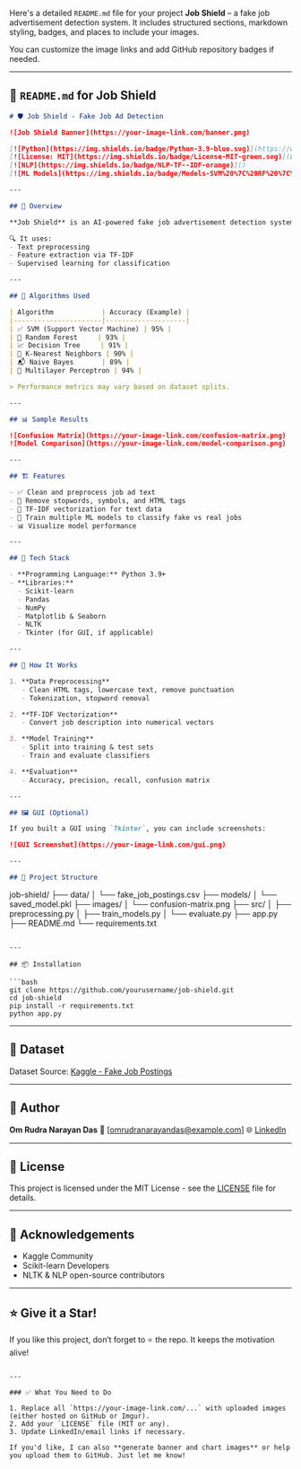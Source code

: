Here's a detailed `README.md` file for your project **Job Shield** – a fake job advertisement detection system. It includes structured sections, markdown styling, badges, and places to include your images.

You can customize the image links and add GitHub repository badges if needed.

---

## 📄 `README.md` for **Job Shield**

```markdown
# 🛡️ Job Shield - Fake Job Ad Detection

![Job Shield Banner](https://your-image-link.com/banner.png)

[![Python](https://img.shields.io/badge/Python-3.9-blue.svg)](https://www.python.org/)
[![License: MIT](https://img.shields.io/badge/License-MIT-green.svg)](LICENSE)
[![NLP](https://img.shields.io/badge/NLP-TF--IDF-orange)]()
[![ML Models](https://img.shields.io/badge/Models-SVM%20%7C%20RF%20%7C%20KNN%20%7C%20NB%20%7C%20MLP-blueviolet)]()

---

## 🚀 Overview

**Job Shield** is an AI-powered fake job advertisement detection system built using Natural Language Processing and machine learning. The aim is to prevent job seekers from falling prey to fraudulent job postings.

🔍 It uses:
- Text preprocessing
- Feature extraction via TF-IDF
- Supervised learning for classification

---

## 🧠 Algorithms Used

| Algorithm            | Accuracy (Example) |
|----------------------|--------------------|
| ✅ SVM (Support Vector Machine) | 95% |
| 🌳 Random Forest     | 93% |
| 📈 Decision Tree     | 91% |
| 🔁 K-Nearest Neighbors | 90% |
| 📬 Naive Bayes       | 89% |
| 🧠 Multilayer Perceptron | 94% |

> Performance metrics may vary based on dataset splits.

---

## 📊 Sample Results

![Confusion Matrix](https://your-image-link.com/confusion-matrix.png)
![Model Comparison](https://your-image-link.com/model-comparison.png)

---

## 🏗️ Features

- ✅ Clean and preprocess job ad text
- 🧹 Remove stopwords, symbols, and HTML tags
- 📌 TF-IDF vectorization for text data
- 🤖 Train multiple ML models to classify fake vs real jobs
- 📊 Visualize model performance

---

## 🧰 Tech Stack

- **Programming Language:** Python 3.9+
- **Libraries:**  
  - Scikit-learn  
  - Pandas  
  - NumPy  
  - Matplotlib & Seaborn  
  - NLTK  
  - Tkinter (for GUI, if applicable)

---

## 🧪 How It Works

1. **Data Preprocessing**
   - Clean HTML tags, lowercase text, remove punctuation
   - Tokenization, stopword removal

2. **TF-IDF Vectorization**
   - Convert job description into numerical vectors

3. **Model Training**
   - Split into training & test sets
   - Train and evaluate classifiers

4. **Evaluation**
   - Accuracy, precision, recall, confusion matrix

---

## 🖼️ GUI (Optional)

If you built a GUI using `Tkinter`, you can include screenshots:

![GUI Screenshot](https://your-image-link.com/gui.png)

---

## 📁 Project Structure

```

job-shield/
├── data/
│   └── fake\_job\_postings.csv
├── models/
│   └── saved\_model.pkl
├── images/
│   └── confusion-matrix.png
├── src/
│   ├── preprocessing.py
│   ├── train\_models.py
│   └── evaluate.py
├── app.py
├── README.md
└── requirements.txt

````

---

## 📦 Installation

```bash
git clone https://github.com/yourusername/job-shield.git
cd job-shield
pip install -r requirements.txt
python app.py
````

---

## 📌 Dataset

Dataset Source: [Kaggle - Fake Job Postings](https://www.kaggle.com/shivamb/real-or-fake-fake-jobposting-prediction)

---

## 👤 Author

**Om Rudra Narayan Das**
📧 \[[omrudranarayandas@example.com](mailto:omrudranarayandas@example.com)]
🌐 [LinkedIn](https://linkedin.com/in/your-profile)

---

## 📄 License

This project is licensed under the MIT License - see the [LICENSE](LICENSE) file for details.

---

## 🙌 Acknowledgements

* Kaggle Community
* Scikit-learn Developers
* NLTK & NLP open-source contributors

---

## ⭐ Give it a Star!

If you like this project, don’t forget to ⭐ the repo. It keeps the motivation alive!

```

---

### ✅ What You Need to Do

1. Replace all `https://your-image-link.com/...` with uploaded images (either hosted on GitHub or Imgur).
2. Add your `LICENSE` file (MIT or any).
3. Update LinkedIn/email links if necessary.

If you'd like, I can also **generate banner and chart images** or help you upload them to GitHub. Just let me know!
```
